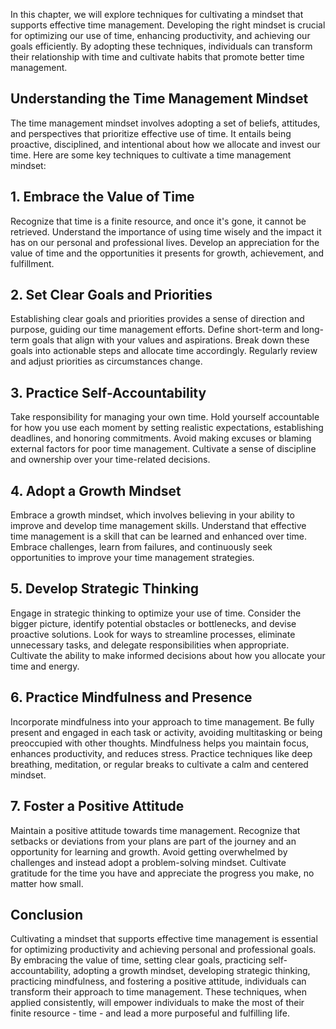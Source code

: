 
In this chapter, we will explore techniques for cultivating a mindset that supports effective time management. Developing the right mindset is crucial for optimizing our use of time, enhancing productivity, and achieving our goals efficiently. By adopting these techniques, individuals can transform their relationship with time and cultivate habits that promote better time management.

**Understanding the Time Management Mindset**
---------------------------------------------

The time management mindset involves adopting a set of beliefs, attitudes, and perspectives that prioritize effective use of time. It entails being proactive, disciplined, and intentional about how we allocate and invest our time. Here are some key techniques to cultivate a time management mindset:

## 1. Embrace the Value of Time

Recognize that time is a finite resource, and once it's gone, it cannot be retrieved. Understand the importance of using time wisely and the impact it has on our personal and professional lives. Develop an appreciation for the value of time and the opportunities it presents for growth, achievement, and fulfillment.

## 2. Set Clear Goals and Priorities

Establishing clear goals and priorities provides a sense of direction and purpose, guiding our time management efforts. Define short-term and long-term goals that align with your values and aspirations. Break down these goals into actionable steps and allocate time accordingly. Regularly review and adjust priorities as circumstances change.

## 3. Practice Self-Accountability

Take responsibility for managing your own time. Hold yourself accountable for how you use each moment by setting realistic expectations, establishing deadlines, and honoring commitments. Avoid making excuses or blaming external factors for poor time management. Cultivate a sense of discipline and ownership over your time-related decisions.

## 4. Adopt a Growth Mindset

Embrace a growth mindset, which involves believing in your ability to improve and develop time management skills. Understand that effective time management is a skill that can be learned and enhanced over time. Embrace challenges, learn from failures, and continuously seek opportunities to improve your time management strategies.

## 5. Develop Strategic Thinking

Engage in strategic thinking to optimize your use of time. Consider the bigger picture, identify potential obstacles or bottlenecks, and devise proactive solutions. Look for ways to streamline processes, eliminate unnecessary tasks, and delegate responsibilities when appropriate. Cultivate the ability to make informed decisions about how you allocate your time and energy.

## 6. Practice Mindfulness and Presence

Incorporate mindfulness into your approach to time management. Be fully present and engaged in each task or activity, avoiding multitasking or being preoccupied with other thoughts. Mindfulness helps you maintain focus, enhances productivity, and reduces stress. Practice techniques like deep breathing, meditation, or regular breaks to cultivate a calm and centered mindset.

## 7. Foster a Positive Attitude

Maintain a positive attitude towards time management. Recognize that setbacks or deviations from your plans are part of the journey and an opportunity for learning and growth. Avoid getting overwhelmed by challenges and instead adopt a problem-solving mindset. Cultivate gratitude for the time you have and appreciate the progress you make, no matter how small.

**Conclusion**
--------------

Cultivating a mindset that supports effective time management is essential for optimizing productivity and achieving personal and professional goals. By embracing the value of time, setting clear goals, practicing self-accountability, adopting a growth mindset, developing strategic thinking, practicing mindfulness, and fostering a positive attitude, individuals can transform their approach to time management. These techniques, when applied consistently, will empower individuals to make the most of their finite resource - time - and lead a more purposeful and fulfilling life.
